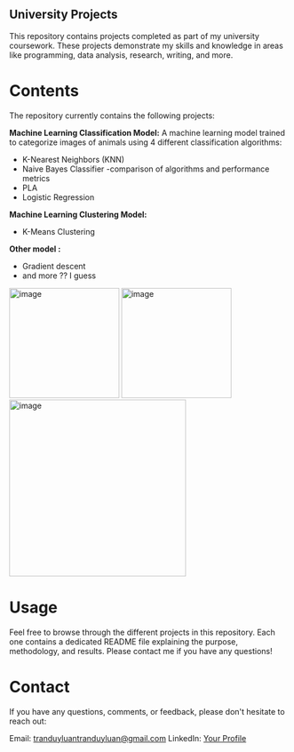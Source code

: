 ## University Projects
This repository contains projects completed as part of my university coursework. These projects demonstrate my skills and knowledge in areas like programming, data analysis, research, writing, and more.

# Contents
The repository currently contains the following projects:

**Machine Learning Classification Model:** A machine learning model trained to categorize images of animals using 4 different classification algorithms:

- K-Nearest Neighbors (KNN)
- Naive Bayes Classifier -comparison of algorithms and performance metrics
- PLA
- Logistic Regression

**Machine Learning Clustering Model:**
- K-Means Clustering

**Other model :** 
- Gradient descent
- and more ?? I guess

<img width="198" alt="image" src="https://github.com/Luantrannew/uni_project/assets/62492632/a58c5cdb-3614-44cd-b214-e8b4620a7f29">
<img width="198" alt="image" src="https://github.com/Luantrannew/uni_project/assets/62492632/ff6f1f1d-c9ee-4619-9d10-779534afccdf">
<img width="318" alt="image" src="https://github.com/Luantrannew/uni_project/assets/62492632/9e46dfcf-7976-4a9b-a30e-898f3f9a3aa5">



# Usage
Feel free to browse through the different projects in this repository. Each one contains a dedicated README file explaining the purpose, methodology, and results. Please contact me if you have any questions!

# Contact
If you have any questions, comments, or feedback, please don't hesitate to reach out:

Email: tranduyluantranduyluan@gmail.com
LinkedIn: [Your Profile](https://www.linkedin.com/in/luantrl/)
